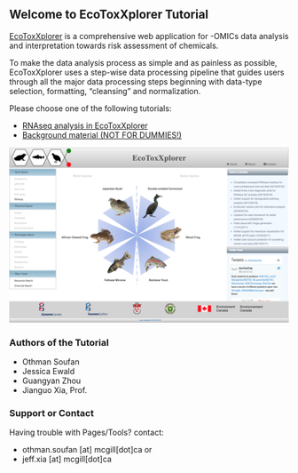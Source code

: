 ## Welcome to EcoToxXplorer Tutorial

[EcoToxXplorer](http://www.ecotoxxplorer.ca) is a comprehensive web application for -OMICs data analysis and interpretation towards risk assessment of chemicals. 

To make the data analysis process as simple and as painless as possible, EcoToxXplorer uses a step-wise data processing pipeline that guides users through all the major data processing steps beginning with data-type selection, formatting, “cleansing” and normalization. 

Please choose one of the following tutorials:

- [RNAseq analysis in EcoToxXplorer](rnaseq.md)
- [Background material (NOT FOR DUMMIES!)](background.md)


![Image](RNAseq_main.png)

### Authors of the Tutorial

- Othman Soufan
- Jessica Ewald
- Guangyan Zhou
- Jianguo Xia, Prof.

### Support or Contact

Having trouble with Pages/Tools? contact:
- othman.soufan [at] mcgill[dot]ca or 
- jeff.xia [at] mcgill[dot]ca
